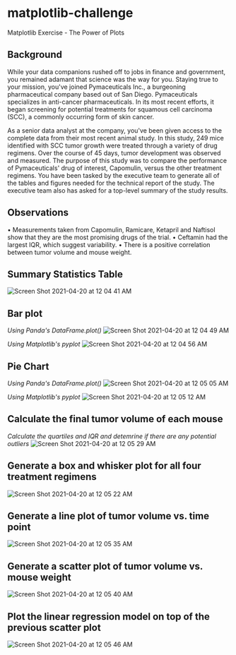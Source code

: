# matplotlib-challenge
Matplotlib Exercise - The Power of Plots

## Background
While your data companions rushed off to jobs in finance and government, you remained adamant that science was the way for you. Staying true to your mission, you've joined Pymaceuticals Inc., a burgeoning pharmaceutical company based out of San Diego. Pymaceuticals specializes in anti-cancer pharmaceuticals. In its most recent efforts, it began screening for potential treatments for squamous cell carcinoma (SCC), a commonly occurring form of skin cancer.

As a senior data analyst at the company, you've been given access to the complete data from their most recent animal study. In this study, 249 mice identified with SCC tumor growth were treated through a variety of drug regimens. Over the course of 45 days, tumor development was observed and measured. The purpose of this study was to compare the performance of Pymaceuticals' drug of interest, Capomulin, versus the other treatment regimens. You have been tasked by the executive team to generate all of the tables and figures needed for the technical report of the study. The executive team also has asked for a top-level summary of the study results.

## Observations
• Measurements taken from Capomulin, Ramicare, Ketapril and Naftisol show that they are the most promising drugs of the trial.
• Ceftamin had the largest IQR, which suggest variability.
• There is a positive correlation between tumor volume and mouse weight.

## Summary Statistics Table
![Screen Shot 2021-04-20 at 12 04 41 AM](https://user-images.githubusercontent.com/22499952/115336437-40774e80-a16d-11eb-9274-b51c73f0765d.png)

## Bar plot
<i>Using Panda's DataFrame.plot()</i>
![Screen Shot 2021-04-20 at 12 04 49 AM](https://user-images.githubusercontent.com/22499952/115336463-4c631080-a16d-11eb-878b-def74d553abf.png)

<i>Using Matplotlib's pyplot</i>
![Screen Shot 2021-04-20 at 12 04 56 AM](https://user-images.githubusercontent.com/22499952/115336511-600e7700-a16d-11eb-8c7f-1fd199d970ba.png)

## Pie Chart
<i>Using Panda's DataFrame.plot()</i>
![Screen Shot 2021-04-20 at 12 05 05 AM](https://user-images.githubusercontent.com/22499952/115336644-93510600-a16d-11eb-9774-e29c4111d842.png)

<i>Using Matplotlib's pyplot</i>
![Screen Shot 2021-04-20 at 12 05 12 AM](https://user-images.githubusercontent.com/22499952/115336659-98ae5080-a16d-11eb-92e9-c28f593c6537.png)

## Calculate the final tumor volume of each mouse
<i>Calculate the quartiles and IQR and detemrine if there are any potential outliers</i>
![Screen Shot 2021-04-20 at 12 05 29 AM](https://user-images.githubusercontent.com/22499952/115336748-c72c2b80-a16d-11eb-9536-cbb3dad72e6d.png)

## Generate a box and whisker plot for all four treatment regimens
![Screen Shot 2021-04-20 at 12 05 22 AM](https://user-images.githubusercontent.com/22499952/115336756-cb584900-a16d-11eb-97d2-5df5202ad963.png)

## Generate a line plot of tumor volume vs. time point
![Screen Shot 2021-04-20 at 12 05 35 AM](https://user-images.githubusercontent.com/22499952/115336857-f773ca00-a16d-11eb-9361-911430c7279e.png)

## Generate a scatter plot of tumor volume vs. mouse weight
![Screen Shot 2021-04-20 at 12 05 40 AM](https://user-images.githubusercontent.com/22499952/115336957-2427e180-a16e-11eb-8602-a8e5abac6a56.png)

## Plot the linear regression model on top of the previous scatter plot
![Screen Shot 2021-04-20 at 12 05 46 AM](https://user-images.githubusercontent.com/22499952/115336918-14100200-a16e-11eb-8f4a-df295a88f74b.png)
